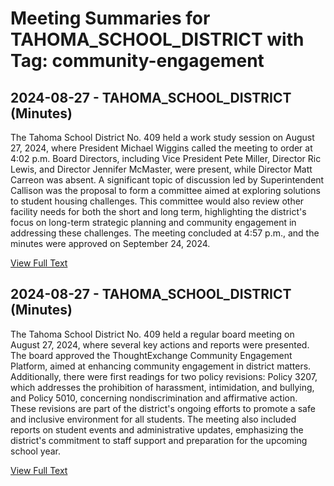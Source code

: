 # Meeting Summaries for TAHOMA_SCHOOL_DISTRICT with Tag: community-engagement

## 2024-08-27 - TAHOMA_SCHOOL_DISTRICT (Minutes)

The Tahoma School District No. 409 held a work study session on August 27, 2024, where President Michael Wiggins called the meeting to order at 4:02 p.m. Board Directors, including Vice President Pete Miller, Director Ric Lewis, and Director Jennifer McMaster, were present, while Director Matt Carreon was absent. A significant topic of discussion led by Superintendent Callison was the proposal to form a committee aimed at exploring solutions to student housing challenges. This committee would also review other facility needs for both the short and long term, highlighting the district's focus on long-term strategic planning and community engagement in addressing these challenges. The meeting concluded at 4:57 p.m., and the minutes were approved on September 24, 2024.

[View Full Text](https://raw.githubusercontent.com/VoronoiPerspectives/WashingtonStateSchoolBoardExplorer/refs/heads/main/data/countries/usa/states/wa/counties/king/school_boards/tahoma_school_district/2024/2024-08-27-meetingwsfinal-minutes.txt)

## 2024-08-27 - TAHOMA_SCHOOL_DISTRICT (Minutes)

The Tahoma School District No. 409 held a regular board meeting on August 27, 2024, where several key actions and reports were presented. The board approved the ThoughtExchange Community Engagement Platform, aimed at enhancing community engagement in district matters. Additionally, there were first readings for two policy revisions: Policy 3207, which addresses the prohibition of harassment, intimidation, and bullying, and Policy 5010, concerning nondiscrimination and affirmative action. These revisions are part of the district's ongoing efforts to promote a safe and inclusive environment for all students. The meeting also included reports on student events and administrative updates, emphasizing the district's commitment to staff support and preparation for the upcoming school year.

[View Full Text](https://raw.githubusercontent.com/VoronoiPerspectives/WashingtonStateSchoolBoardExplorer/refs/heads/main/data/countries/usa/states/wa/counties/king/school_boards/tahoma_school_district/2024/2024-08-27-meetingbmfinal-minutes.txt)

